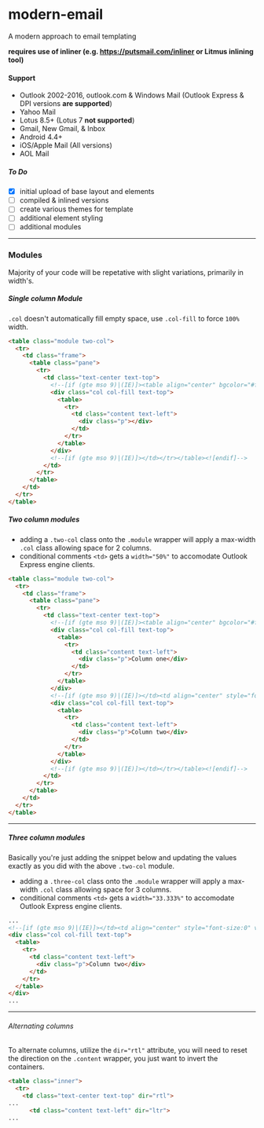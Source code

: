 # modern-email
A modern approach to email templating

**requires use of inliner (e.g. https://putsmail.com/inliner or Litmus inlining tool)**

#### Support
- Outlook 2002-2016, outlook.com & Windows Mail (Outlook Express & DPI versions **are supported**)
- Yahoo Mail
- Lotus 8.5+ (Lotus 7 **not supported**)
- Gmail, New Gmail, & Inbox
- Android 4.4+
- iOS/Apple Mail (All versions)
- AOL Mail

##### To Do
- [x] initial upload of base layout and elements
- [ ] compiled & inlined versions
- [ ] create various themes for template
- [ ] additional element styling
- [ ] additional modules

---

### Modules
Majority of your code will be repetative with slight variations, primarily in width's.

##### Single column Module

`.col` doesn't automatically fill empty space, use `.col-fill` to force `100%` width.

```HTML
<table class="module two-col">
  <tr>
    <td class="frame">
      <table class="pane">
        <tr>
          <td class="text-center text-top">
            <!--[if (gte mso 9)|(IE)]><table align="center" bgcolor="#ffffff" border="0" cellpadding="0" cellspacing="0" width="100%"><tr><td align="center" style="font-size:0" valign="top"><![endif]-->
            <div class="col col-fill text-top">
              <table>
                <tr>
                  <td class="content text-left">
                    <div class="p"></div>
                  </td>
                </tr>
              </table>
            </div>
            <!--[if (gte mso 9)|(IE)]></td></tr></table><![endif]-->
          </td>
        </tr>
      </table>
    </td>
  </tr>
</table>
```

##### Two column modules

* adding a `.two-col` class onto the `.module` wrapper will apply a max-width `.col` class allowing space for 2 columns.
* conditional comments `<td>` gets a `width="50%"` to accomodate Outlook Express engine clients.

```HTML
<table class="module two-col">
  <tr>
    <td class="frame">
      <table class="pane">
        <tr>
          <td class="text-center text-top">
            <!--[if (gte mso 9)|(IE)]><table align="center" bgcolor="#ffffff" border="0" cellpadding="0" cellspacing="0" width="100%"><tr><td align="center" style="font-size:0" valign="top" width="50%"><![endif]-->
            <div class="col col-fill text-top">
              <table>
                <tr>
                  <td class="content text-left">
                    <div class="p">Column one</div>
                  </td>
                </tr>
              </table>
            </div>
            <!--[if (gte mso 9)|(IE)]></td><td align="center" style="font-size:0" valign="top" width="50%"><![endif]-->
            <div class="col col-fill text-top">
              <table>
                <tr>
                  <td class="content text-left">
                    <div class="p">Column two</div>
                  </td>
                </tr>
              </table>
            </div>
            <!--[if (gte mso 9)|(IE)]></td></tr></table><![endif]-->
          </td>
        </tr>
      </table>
    </td>
  </tr>
</table>
```

---


##### Three column modules
Basically you're just adding the snippet below and updating the values exactly as you did with the above `.two-col` module.

* adding a `.three-col` class onto the `.module` wrapper will apply a max-width `.col` class allowing space for 3 columns.
* conditional comments `<td>` gets a `width="33.333%"` to accomodate Outlook Express engine clients.

```HTML
...
<!--[if (gte mso 9)|(IE)]></td><td align="center" style="font-size:0" valign="top" width="33.333%"><![endif]-->
<div class="col col-fill text-top">
  <table>
    <tr>
      <td class="content text-left">
        <div class="p">Column two</div>
      </td>
    </tr>
  </table>
</div>
...
```

---

###### Alternating columns
To alternate columns, utilize the `dir="rtl"` attribute, you will need to reset the direction on the `.content` wrapper, you just want to invert the containers.

```HTML
<table class="inner">
  <tr>
    <td class="text-center text-top" dir="rtl">
... 
      <td class="content text-left" dir="ltr">
...

```
